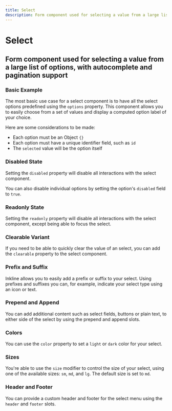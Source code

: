 ```yaml
---
title: Select
description: Form component used for selecting a value from a large list of options, with autocomplete and pagination support. 
---
```


<script setup>
import * as examples from '../examples';
</script>


# Select
## Form component used for selecting a value from a large list of options, with autocomplete and pagination support

### Basic Example
The most basic use case for a select component is to have all the select options predefined using the `options` property. This component allows you to easily choose from a set of values and display a computed option label of your choice.

Here are some considerations to be made:
- Each option must be an Object `{}`
- Each option must have a unique identifier field, such as `id`
- The `selected` value will be the option itself

<example :component="examples.ISelectBasicExample" :html="examples.ISelectBasicExampleHTML" :js="examples.ISelectBasicExampleJS"></example>

### Disabled State
Setting the `disabled` property will disable all interactions with the select component.

<example :component="examples.ISelectDisabledExample" :html="examples.ISelectDisabledExampleHTML" :js="examples.ISelectDisabledExampleJS"></example>

You can also disable individual options by setting the option's `disabled` field to `true`.

<example :component="examples.ISelectDisabledOptionExample" :html="examples.ISelectDisabledOptionExampleHTML" :js="examples.ISelectDisabledOptionExampleJS"></example>

### Readonly State
Setting the `readonly` property will disable all interactions with the select component, except being able to focus the select.

<example :component="examples.ISelectReadonlyExample" :html="examples.ISelectReadonlyExampleHTML" :js="examples.ISelectReadonlyExampleJS"></example>

### Clearable Variant
If you need to be able to quickly clear the value of an select, you can add the `clearable` property to the select component.

<example :component="examples.ISelectClearableExample" :html="examples.ISelectClearableExampleHTML" :js="examples.ISelectClearableExampleJS"></example>

### Prefix and Suffix
Inkline allows you to easily add a prefix or suffix to your select. Using prefixes and suffixes you can, for example, indicate 
your select type using an icon or text. 

<example :component="examples.ISelectPrefixSuffixExample" :html="examples.ISelectPrefixSuffixExampleHTML" :js="examples.ISelectPrefixSuffixExampleJS"></example>

### Prepend and Append
You can add additional content such as select fields, buttons or plain text, to either side of the select by using the prepend and append slots.

<example :component="examples.ISelectPrependAppendTextExample" :html="examples.ISelectPrependAppendTextExampleHTML" :js="examples.ISelectPrependAppendTextExampleJS"></example>

<example :component="examples.ISelectPrependAppendButtonExample" :html="examples.ISelectPrependAppendButtonExampleHTML" :js="examples.ISelectPrependAppendButtonExampleJS"></example>

### Colors
You can use the `color` property to set a `light` or `dark` color for your select.

<example :component="examples.ISelectColorVariantsExample" :html="examples.ISelectColorVariantsExampleHTML" :js="examples.ISelectColorVariantsExampleJS"></example>

### Sizes
You're able to use the `size` modifier to control the size of your select, using one of the available sizes: `sm`, `md`, and `lg`. The default size is set to `md`.

<example :component="examples.ISelectSizeVariantsExample" :html="examples.ISelectSizeVariantsExampleHTML" :js="examples.ISelectSizeVariantsExampleJS"></example>

### Header and Footer
You can provide a custom header and footer for the select menu using the `header` and `footer` slots.

<example :component="examples.ISelectHeaderFooterExample" :html="examples.ISelectHeaderFooterExampleHTML" :js="examples.ISelectHeaderFooterExampleJS"></example>





